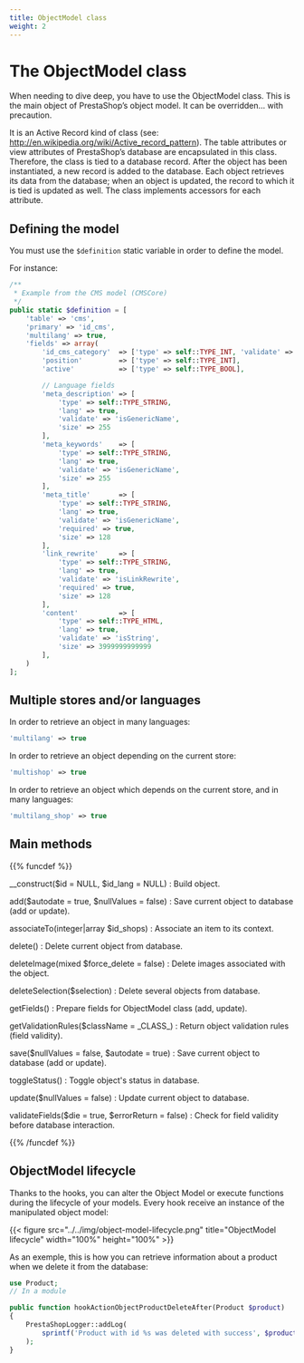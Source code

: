 ```yaml
---
title: ObjectModel class
weight: 2
---
```


# The ObjectModel class

When needing to dive deep, you have to use the ObjectModel class. This is the main object of PrestaShop’s object model. It can be overridden… with precaution.

It is an Active Record kind of class (see: http://en.wikipedia.org/wiki/Active_record_pattern). The table attributes or view attributes of PrestaShop’s database are encapsulated in this class. Therefore, the class is tied to a database record. After the object has been instantiated, a new record is added to the database. Each object retrieves its data from the database; when an object is updated, the record to which it is tied is updated as well. The class implements accessors for each attribute.

## Defining the model

You must use the `$definition` static variable in order to define the model.

For instance:

```php
/**
 * Example from the CMS model (CMSCore)
 */
public static $definition = [
    'table' => 'cms',
    'primary' => 'id_cms',
    'multilang' => true,
    'fields' => array(
        'id_cms_category'  => ['type' => self::TYPE_INT, 'validate' => 'isUnsignedInt'],
        'position'         => ['type' => self::TYPE_INT],
        'active'           => ['type' => self::TYPE_BOOL],

        // Language fields
        'meta_description' => [
            'type' => self::TYPE_STRING,
            'lang' => true,
            'validate' => 'isGenericName',
            'size' => 255
        ],
        'meta_keywords'    => [
            'type' => self::TYPE_STRING,
            'lang' => true,
            'validate' => 'isGenericName',
            'size' => 255
        ],
        'meta_title'       => [
            'type' => self::TYPE_STRING,
            'lang' => true,
            'validate' => 'isGenericName',
            'required' => true,
            'size' => 128
        ],
        'link_rewrite'     => [
            'type' => self::TYPE_STRING,
            'lang' => true,
            'validate' => 'isLinkRewrite',
            'required' => true,
            'size' => 128
        ],
        'content'          => [
            'type' => self::TYPE_HTML,
            'lang' => true,
            'validate' => 'isString',
            'size' => 3999999999999
        ],
    )
];
```

## Multiple stores and/or languages

In order to retrieve an object in many languages:

```php
'multilang' => true
```

In order to retrieve an object depending on the current store:

```php
'multishop' => true
```

In order to retrieve an object which depends on the current store, and in many languages:

```php
'multilang_shop' => true
```

## Main methods


{{% funcdef %}}

__construct($id = NULL, $id_lang = NULL)
: 
    Build object.

add($autodate = true, $nullValues = false)
: 
    Save current object to database (add or update).

associateTo(integer|array $id_shops)
: 
    Associate an item to its context.

delete()
: 
    Delete current object from database.

deleteImage(mixed $force_delete = false)
: 
    Delete images associated with the object.

deleteSelection($selection)
: 
    Delete several objects from database.

getFields()
: 
    Prepare fields for ObjectModel class (add, update).

getValidationRules($className = \_CLASS\_)
: 
    Return object validation rules (field validity).

save($nullValues = false, $autodate = true)
: 
    Save current object to database (add or update).

toggleStatus()
: 
    Toggle object's status in database.

update($nullValues = false)
: 
    Update current object to database.

validateFields($die = true, $errorReturn = false)
: 
    Check for field validity before database interaction.

{{% /funcdef %}}

## ObjectModel lifecycle

Thanks to the hooks, you can alter the Object Model or execute functions during the lifecycle of your models. Every hook receive an instance of the manipulated object model:

{{< figure src="../../img/object-model-lifecycle.png" title="ObjectModel lifecycle" width="100%" height="100%" >}}

As an exemple, this is how you can retrieve information about a product when we delete it from the database:

```php
use Product;
// In a module

public function hookActionObjectProductDeleteAfter(Product $product)
{
    PrestaShopLogger::addLog(
        sprintf('Product with id %s was deleted with success', $product->id_product)
    );    
}
```
